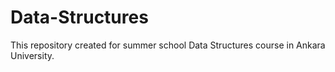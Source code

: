 # Data-Structures
This repository created for summer school Data Structures course in Ankara University.
